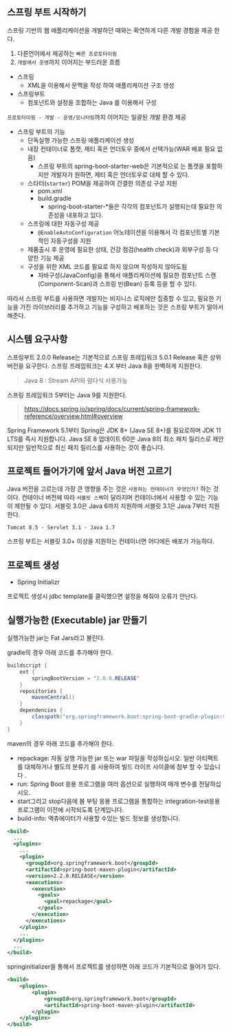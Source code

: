 ## 스프링 부트 시작하기 

스프링 기반의 웹 애플리케이션을 개발하던 때와는 확연하게 다른 개발 경험을 제공 한다.

1. 다른언어에서 제공하는 `빠른 프로토타이핑`
2. `개발에서 운영`까지 이어지는 부드러운 흐름

- 스프링
    - XML을 이용해서 문맥을 작성 하여 애플리케이션 구조 생성
- 스프링부트
    - 컴포넌트와 설정을 조합하는 Java 를 이용해서 구성


`프로토타이핑 - 개발 - 운영/모니터링`까지 이어지는 일괄된 개발 환경 제공

- 스프링 부트의 기능
    - 단독실행 가능한 스프링 애플리케이션 생성
    - 내장 컨테이너로 톰캣, 제티 혹은 언더토우 중에서 선택가능(WAR 배포 필요 없음)
        - 스프링 부트의 spring-boot-starter-web은 기본적으로 는 톰캣을 포함하지만 개발자가 원하면, 제티 혹은 언더토우로 대체 할 수 있다.
    - 스타터(`starter`) POM을 제공하여 간결한 의존성 구성 지원
        - pom.xml
        - build.gradle
            - spring-boot-starter-*들은 각각의 컴포넌트가 실행되는데 필요한 의존성을 내포하고 있다.
    - 스프링에 대한 자동구성 제공
        - `@EnableAutoConfiguration` 어노테이션을 이용해서 각 컴포넌트별 기본적인 자동구성을 지원
    - 제품출시 후 운영에 필요한 상태, 건강 점검(health check)과 외부구성 등 다양한 기능 제공
    - 구성을 위한 XML 코드를 필요로 하지 않으며 작성하지 않아도됨
        - 자바구성(JavaConfig)을 통해서 애플리케이션에 필요한 컴포넌트 스캔(Component-Scan)과 스프링 빈(Bean) 등록 등을 할 수 있다.

따라서 스프링 부트를 사용하면 개발자는 비지니스 로직에만 집중할 수 있고, 필요한 기능을 가진 라이브러리를 추가하고 기능을 구성하고 배포하는 것은 스프링 부트가 알아서 해준다.

## 시스템 요구사항

스프링부트 2.0.0 Release는 기본적으로 스프링 프레임워크 5.0.1 Release 혹은 상위 버전을 요구한다. 스프링 프레임워크는 4.X 부터 Java 8을 완벽하게 지원한다.

> Java 8 : Stream API와 람다식 사용가능

스프링 프레임워크 5부터는 Java 9를 지원한다.

> https://docs.spring.io/spring/docs/current/spring-framework-reference/overview.html#overview

Spring Framework 5.1부터 Spring은 JDK 8+ (Java SE 8+)를 필요로하며 JDK 11 LTS를 즉시 지원합니다. Java SE 8 업데이트 60은 Java 8의 최소 패치 릴리스로 제안되지만 일반적으로 최신 패치 릴리스를 사용하는 것이 좋습니다.


## 프로젝트 들어가기에 앞서 Java 버전 고르기

Java 버전을 고르는데 가장 큰 영향을 주는 것은 `사용하는 컨테이너가 무엇인가?` 하는 것이다. 컨테이너 버전에 따라 `서블릿 스펙`이 달라지며 컨테이너에서 사용할 수 있는 기능이 제한될 수 있다.
서블릿 3.0은 Java 6까지 지원하며 서블릿 3.1은 Java 7부터 지원한다.

`Tomcat 8.5 - Servlet 3.1 - Java 1.7`

스프링 부트는 서블릿 3.0+ 이상을 지원하는 컨테이너면 어디에든 배포가 가능하다.

## 프로젝트 생성

- Spring Initializr

프로젝트 생성시 jdbc template를 클릭했으면 설정을 해줘야 오류가 안난다.

## 실행가능한 (Executable) jar 만들기

실행가능한 jar는 Fat Jars라고 불린다.

gradle의 경우 아래 코드를 추가해야 한다.

```java
buildscript {
    ext {
        springBootVersion = '2.0.0.RELEASE'
    }
    repositories {
        mavenCentral()
    }
    dependencies {
        classpath("org.springframework.boot:spring-boot-gradle-plugin:${springBootVersion}")
    }    
}
```

maven의 경우 아래 코드를 추가해야 한다.

- repackage: 자동 실행 가능한 jar 또는 war 파일을 작성하십시오. 일반 아티팩트를 대체하거나 별도의 분류기 를 사용하여 빌드 라이프 사이클에 첨부 할 수 있습니다 .
- run: Spring Boot 응용 프로그램을 여러 옵션으로 실행하여 매개 변수를 전달하십시오.
- start그리고 stop다음에 봄 부팅 응용 프로그램을 통합하는 integration-test응용 프로그램이 이전에 시작되도록 단계입니다.
- build-info: 액츄에이터가 사용할 수있는 빌드 정보를 생성합니다.

```xml
<build>
  ...
  <plugins>
    ...
    <plugin>
      <groupId>org.springframework.boot</groupId>
      <artifactId>spring-boot-maven-plugin</artifactId>
      <version>2.2.0.RELEASE</version>
      <executions>
        <execution>
          <goals>
            <goal>repackage</goal>
          </goals>
        </execution>
      </executions>
    </plugin>
    ...
  </plugins>
  ...
</build>
```

springinitializer을 통해서 프로젝트를 생성하면 아래 코드가 기본적으로 들어가 있다.

```xml
<build>
    <plugins>
        <plugin>
            <groupId>org.springframework.boot</groupId>
            <artifactId>spring-boot-maven-plugin</artifactId>
        </plugin>
    </plugins>
</build>
```